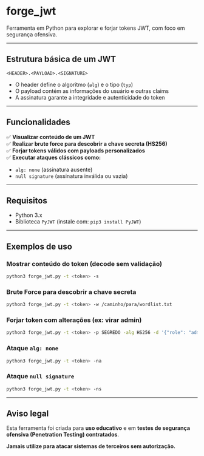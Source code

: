# forge_jwt

Ferramenta em Python para explorar e forjar tokens JWT, com foco em segurança ofensiva.

---
## Estrutura básica de um JWT

```
<HEADER>.<PAYLOAD>.<SIGNATURE>
```

- O header define o algoritmo (`alg`) e o tipo (`typ`)
- O payload contém as informações do usuário e outras claims
- A assinatura garante a integridade e autenticidade do token

---
## Funcionalidades

✅ **Visualizar conteúdo de um JWT**  
✅ **Realizar brute force para descobrir a chave secreta (HS256)**  
✅ **Forjar tokens válidos com payloads personalizados**  
✅ **Executar ataques clássicos como:**
- `alg: none` (assinatura ausente)
- `null signature` (assinatura inválida ou vazia)

---
## Requisitos

- Python 3.x
- Biblioteca `PyJWT` (instale com: `pip3 install PyJWT`)

---
## Exemplos de uso

### Mostrar conteúdo do token (decode sem validação)
```bash
python3 forge_jwt.py -t <token> -s
```

### Brute Force para descobrir a chave secreta
```bash
python3 forge_jwt.py -t <token> -w /caminho/para/wordlist.txt
```

### Forjar token com alterações (ex: virar admin)
```bash
python3 forge_jwt.py -t <token> -p SEGREDO -alg HS256 -d '{"role": "admin"}'
```

### Ataque `alg: none`
```bash
python3 forge_jwt.py -t <token> -na
```

### Ataque `null signature`
```bash
python3 forge_jwt.py -t <token> -ns
```

---

## Aviso legal

Esta ferramenta foi criada para **uso educativo** e em **testes de segurança ofensiva (Penetration Testing) contratados**.

**Jamais utilize para atacar sistemas de terceiros sem autorização.**
